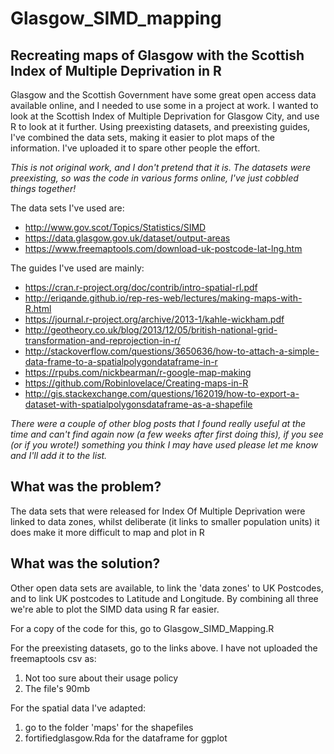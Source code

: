 Glasgow_SIMD_mapping
======

Recreating maps of Glasgow with the Scottish Index of Multiple Deprivation in R
------

Glasgow and the Scottish Government have some great open access data available online, and I needed to use some in a project at work.
I wanted to look at the Scottish Index of Multiple Deprivation for Glasgow City, and use R to look at it further.
Using preexisting datasets, and preexisting guides, I've combined the data sets, making it easier to plot maps of the information.
I've uploaded it to spare other people the effort.


*This is not original work, and I don't pretend that it is. The datasets were preexisting, so was the code in various forms online, I've just cobbled things together!*




The data sets I've used are:

- http://www.gov.scot/Topics/Statistics/SIMD
- https://data.glasgow.gov.uk/dataset/output-areas
- https://www.freemaptools.com/download-uk-postcode-lat-lng.htm

The guides I've used are mainly:

- https://cran.r-project.org/doc/contrib/intro-spatial-rl.pdf
- http://eriqande.github.io/rep-res-web/lectures/making-maps-with-R.html
- https://journal.r-project.org/archive/2013-1/kahle-wickham.pdf
- http://geotheory.co.uk/blog/2013/12/05/british-national-grid-transformation-and-reprojection-in-r/
- http://stackoverflow.com/questions/3650636/how-to-attach-a-simple-data-frame-to-a-spatialpolygondataframe-in-r
- https://rpubs.com/nickbearman/r-google-map-making
- https://github.com/Robinlovelace/Creating-maps-in-R
- http://gis.stackexchange.com/questions/162019/how-to-export-a-dataset-with-spatialpolygonsdataframe-as-a-shapefile

*There were a couple of other blog posts that I found really useful at the time and can't find again now (a few weeks after first doing this), if you see (or if you wrote!) something you think I may have used please let me know and I'll add it to the list.*

## What was the problem?
The data sets that were released for Index Of Multiple Deprivation were linked to data zones, whilst deliberate (it links to smaller population units) it does make it more difficult to map and plot in R

## What was the solution?
Other open data sets are available, to link the 'data zones' to UK Postcodes, and to link UK postcodes to Latitude and Longitude.
By combining all three we're able to plot the SIMD data using R far easier.


For a copy of the code for this, go to Glasgow_SIMD_Mapping.R

For the preexisting datasets, go to the links above. I have not uploaded the freemaptools csv as:

1. Not too sure about their usage policy
2. The file's 90mb

For the spatial data I've adapted:

1. go to the folder 'maps' for the shapefiles
2. fortifiedglasgow.Rda for the dataframe for ggplot